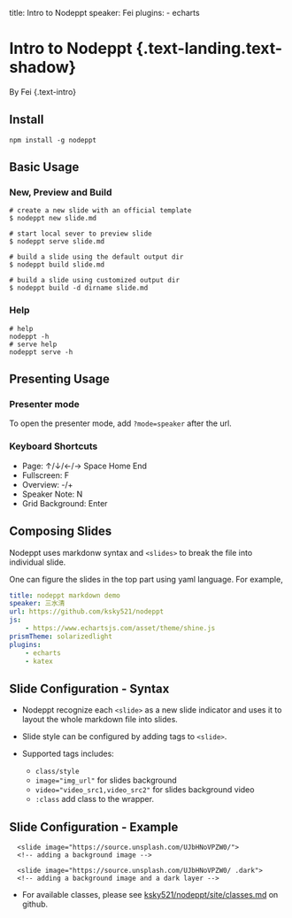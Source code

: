 title: Intro to Nodeppt
speaker: Fei
plugins:
    - echarts

<slide class="bg-primary bg-gradient-v  aligncenter">

# Intro to Nodeppt {.text-landing.text-shadow}

By Fei {.text-intro}

<!-- [:fa-github: Github](https://github.com/ksky521/nodeppt){.button.ghost} -->

<slide class="bg-light">

## Install

```
npm install -g nodeppt
```

<slide class="bg-light">

## Basic Usage

### New, Preview and Build

```
# create a new slide with an official template
$ nodeppt new slide.md

# start local sever to preview slide
$ nodeppt serve slide.md

# build a slide using the default output dir
$ nodeppt build slide.md

# build a slide using customized output dir
$ nodeppt build -d dirname slide.md
```

### Help

```
# help
nodeppt -h
# serve help
nodeppt serve -h
```

<slide class="bg-light">

## Presenting Usage

### Presenter mode  

To open the presenter mode, add `?mode=speaker` after the url.

### Keyboard Shortcuts

- Page: ↑/↓/←/→ Space Home End
- Fullscreen: F
- Overview: -/+
- Speaker Note: N
- Grid Background: Enter

<slide class="bg-light">

## Composing Slides

Nodeppt uses markdonw syntax and `<slides>` to break the file into individual slide.

One can figure the slides in the top part using yaml language. For example,

```yaml
title: nodeppt markdown demo
speaker: 三水清
url: https://github.com/ksky521/nodeppt
js:
    - https://www.echartsjs.com/asset/theme/shine.js
prismTheme: solarizedlight
plugins:
    - echarts
    - katex
```

<slide class="bg-light">

## Slide Configuration - Syntax

- Nodeppt recognize each `<slide>` as a new slide indicator and uses it to layout the whole markdown file into slides.

- Slide style can be configured by adding tags to `<slide>`.

- Supported tags includes\:
  - `class/style`
  - `image="img_url"`
    for slides background
  - `video="video_src1,video_src2"`
    for slides background video
  - `:class`
    add class to the wrapper.

<slide class="bg-light">

## Slide Configuration - Example

```
  <slide image="https://source.unsplash.com/UJbHNoVPZW0/">
  <!-- adding a background image -->

  <slide image="https://source.unsplash.com/UJbHNoVPZW0/ .dark">
  <!-- adding a background image and a dark layer -->
```

- For available classes, please see [ksky521/nodeppt/site/classes.md](https://github.com/ksky521/nodeppt/blob/master/site/classes.md) on github.
